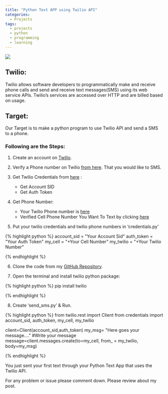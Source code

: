 ```yaml
---
title: "Python Text APP using Twilio API"
categories:
  - Projects
tags:
  - projects
  - python
  - programming
  - learning
---
```


![](https://www.fullstackpython.com/img/160511-send-sms-python/header.jpg)


## Twilio: 
Twilio allows software developers to programmatically make and receive phone calls and send and receive text messages(SMS) using its web service APIs. Twilio’s services are accessed over HTTP and are billed based on usage.

## Target:
Our Target is to make a python program to use Twilio API and send a SMS to a phone.

### Following are the Steps:

1. Create an account on [Twilio](https://twilio.com/).
2. Verify a Phone number on Twilio [from here](https://www.twilio.com/console/phone-numbers/verified). That you would like to SMS.
3. Get Twilio Credentials from [here](https://www.twilio.com/console) : 
    - Get Account SID
    - Get Auth Token

4. Get Phone Number:
    - Your Twilio Phone number is [here](https://www.twilio.com/console/phone-numbers/incoming)
    - Verified Cell Phone Number You Want To Text by clicking [here](https://www.twilio.com/console/phone-numbers/verified)

5. Put your twilio credentials and twilio phone numbers in ‘credentials.py’

{% highlight python %}
account_sid = "Your Account Sid"
auth_token = "Your Auth Token"
my_cell = "+Your Cell Number"
my_twilio = "+Your Twilio Number"


{% endhighlight %}


6. Clone the code from my [GitHub Repository](https://github.com/CoderAtri/Twilio_Sms_Python_App).

7. Open the terminal and install twilio python package:

{% highlight python %}
pip install twilio

{% endhighlight %}

8. Create ‘send_sms.py’ & Run.

{% highlight python %}
from twilio.rest import Client
from credentials import account_sid, auth_token, my_cell, my_twilio
 
client=Client(account_sid,auth_token)
my_msg= "Here goes your message...." #Write your message
message=client.messages.create(to=my_cell, from_ = my_twilio, body=my_msg)

{% endhighlight %}

You just sent your first text through your Python Text App that uses the Twilio API. 

For any problem or issue please comment down. Please review about my post.
